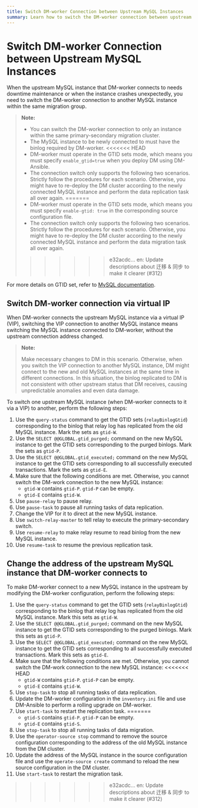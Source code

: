 ```yaml
---
title: Switch DM-worker Connection between Upstream MySQL Instances
summary: Learn how to switch the DM-worker connection between upstream MySQL instances.
---
```


# Switch DM-worker Connection between Upstream MySQL Instances

When the upstream MySQL instance that DM-worker connects to needs downtime maintenance or when the instance crashes unexpectedly, you need to switch the DM-worker connection to another MySQL instance within the same migration group.

> **Note:**
>
> - You can switch the DM-worker connection to only an instance within the same primary-secondary migration cluster.
> - The MySQL instance to be newly connected to must have the binlog required by DM-worker.
<<<<<<< HEAD
> - DM-worker must operate in the GTID sets mode, which means you must specify `enable_gtid=true` when you deploy DM using DM-Ansible.
> - The connection switch only supports the following two scenarios. Strictly follow the procedures for each scenario. Otherwise, you might have to re-deploy the DM cluster according to the newly connected MySQL instance and perform the data replication task all over again.
=======
> - DM-worker must operate in the GTID sets mode, which means you must specify `enable-gtid: true` in the corresponding source configuration file.
> - The connection switch only supports the following two scenarios. Strictly follow the procedures for each scenario. Otherwise, you might have to re-deploy the DM cluster according to the newly connected MySQL instance and perform the data migration task all over again.
>>>>>>> e32acdc... en: Update descriptions about 迁移 & 同步 to make it clearer (#312)

For more details on GTID set, refer to [MySQL documentation](https://dev.mysql.com/doc/refman/5.7/en/replication-gtids-concepts.html#replication-gtids-concepts-gtid-sets).

## Switch DM-worker connection via virtual IP

When DM-worker connects the upstream MySQL instance via a virtual IP (VIP), switching the VIP connection to another MySQL instance means switching the MySQL instance connected to DM-worker, without the upstream connection address changed.

> **Note:**
>
> Make necessary changes to DM in this scenario. Otherwise, when you switch the VIP connection to another MySQL instance, DM might connect to the new and old MySQL instances at the same time in different connections. In this situation, the binlog replicated to DM is not consistent with other upstream status that DM receives, causing unpredictable anomalies and even data damage.

To switch one upstream MySQL instance (when DM-worker connects to it via a VIP) to another, perform the following steps:

1. Use the `query-status` command to get the GTID sets (`relayBinlogGtid`) corresponding to the binlog that relay log has replicated from the old MySQL instance. Mark the sets as `gtid-W`.
2. Use the `SELECT @@GLOBAL.gtid_purged;` command on the new MySQL instance to get the GTID sets corresponding to the purged binlogs. Mark the sets as `gtid-P`.
3. Use the `SELECT @@GLOBAL.gtid_executed;` command on the new MySQL instance to get the GTID sets corresponding to all successfully executed transactions. Mark the sets as `gtid-E`.
4. Make sure that the following conditions are met. Otherwise, you cannot switch the DM-work connection to the new MySQL instance:
    - `gtid-W` contains `gtid-P`. `gtid-P` can be empty.
    - `gtid-E` contains `gtid-W`.
5. Use `pause-relay` to pause relay.
6. Use `pause-task` to pause all running tasks of data replication.
7. Change the VIP for it to direct at the new MySQL instance.
8. Use `switch-relay-master` to tell relay to execute the primary-secondary switch.
9. Use `resume-relay` to make relay resume to read binlog from the new MySQL instance.
10. Use `resume-task` to resume the previous replication task.

## Change the address of the upstream MySQL instance that DM-worker connects to

To make DM-worker connect to a new MySQL instance in the upstream by modifying the DM-worker configuration, perform the following steps:

1. Use the `query-status` command to get the GTID sets (`relayBinlogGtid`) corresponding to the binlog that relay log has replicated from the old MySQL instance. Mark this sets as `gtid-W`.
2. Use the `SELECT @@GLOBAL.gtid_purged;` command on the new MySQL instance to get the GTID sets corresponding to the purged binlogs. Mark this sets as `gtid-P`.
3. Use the `SELECT @@GLOBAL.gtid_executed;` command on the new MySQL instance to get the GTID sets corresponding to all successfully executed transactions. Mark this sets as `gtid-E`.
4. Make sure that the following conditions are met. Otherwise, you cannot switch the DM-work connection to the new MySQL instance:
<<<<<<< HEAD
    - `gtid-W` contains `gtid-P`. `gtid-P` can be empty.
    - `gtid-E` contains `gtid-W`.
5. Use `stop-task` to stop all running tasks of data replication.
6. Update the DM-worker configuration in the `inventory.ini` file and use DM-Ansible to perform a rolling upgrade on DM-worker.
7. Use `start-task` to restart the replication task.
=======
    - `gtid-S` contains `gtid-P`. `gtid-P` can be empty.
    - `gtid-E` contains `gtid-S`.
5. Use `stop-task` to stop all running tasks of data migration.
6. Use the `operator-source stop` command to remove the source configuration corresponding to the address of the old MySQL instance from the DM cluster.
7. Update the address of the MySQL instance in the source configuration file and use the `operate-source create` command to reload the new source configuration in the DM cluster.
8. Use `start-task` to restart the migration task.
>>>>>>> e32acdc... en: Update descriptions about 迁移 & 同步 to make it clearer (#312)
